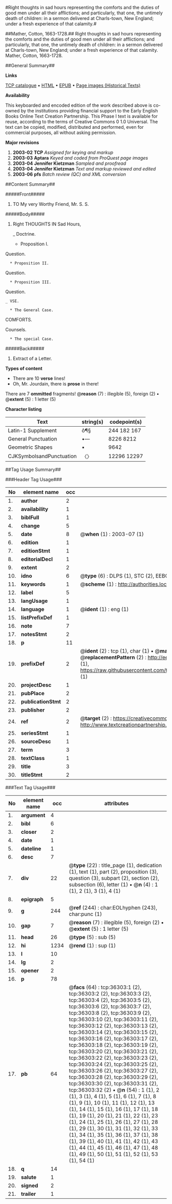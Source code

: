 #Right thoughts in sad hours representing the comforts and the duties of good men under all their afflictions; and particularly, that one, the untimely death of children: in a sermon delivered at Charls-town, New England; under a fresh experience of that calamity.#

##Mather, Cotton, 1663-1728.##
Right thoughts in sad hours representing the comforts and the duties of good men under all their afflictions; and particularly, that one, the untimely death of children: in a sermon delivered at Charls-town, New England; under a fresh experience of that calamity.
Mather, Cotton, 1663-1728.

##General Summary##

**Links**

[TCP catalogue](http://www.ota.ox.ac.uk/tcp/)  • 
[HTML](http://tei.it.ox.ac.uk/tcp/Texts-HTML/free/A50/A50157.html)  • 
[EPUB](http://tei.it.ox.ac.uk/tcp/Texts-EPUB/free/A50/A50157.epub) • 
[Page images (Historical Texts)](https://data.historicaltexts.jisc.ac.uk/view?pubId=eebo-99831836e&pageId=eebo-99831836e-36303-1)

**Availability**

This keyboarded and encoded edition of the
	       work described above is co-owned by the institutions
	       providing financial support to the Early English Books
	       Online Text Creation Partnership. This Phase I text is
	       available for reuse, according to the terms of Creative
	       Commons 0 1.0 Universal. The text can be copied,
	       modified, distributed and performed, even for
	       commercial purposes, all without asking permission.

**Major revisions**

1. __2003-02__ __TCP__ *Assigned for keying and markup*
1. __2003-03__ __Aptara__ *Keyed and coded from ProQuest page images*
1. __2003-04__ __Jennifer Kietzman__ *Sampled and proofread*
1. __2003-04__ __Jennifer Kietzman__ *Text and markup reviewed and edited*
1. __2003-06__ __pfs__ *Batch review (QC) and XML conversion*

##Content Summary##

#####Front#####

1. TO
My very Worthy Friend,
Mr. S. S.

#####Body#####

1. Right THOUGHTS
IN
Sad Hours,

    _ Doctrine.

      * Proposition I.

Question.

      * Proposition II.

Question.

      * Proposition III.

Question.

    _ VSE.

      * The General Case.

COMFORTS.

Counsels.

      * The special Case.

#####Back#####

1. Extract of a Letter.

**Types of content**

  * There are 10 **verse** lines!
  * Oh, Mr. Jourdain, there is **prose** in there!

There are 7 **ommitted** fragments! 
 @__reason__ (7) : illegible (5), foreign (2)  •  @__extent__ (5) : 1 letter (5)

**Character listing**


|Text|string(s)|codepoint(s)|
|---|---|---|
|Latin-1 Supplement|ô¶§|244 182 167|
|General Punctuation|•—|8226 8212|
|Geometric Shapes|▪|9642|
|CJKSymbolsandPunctuation|〈〉|12296 12297|

##Tag Usage Summary##

###Header Tag Usage###

|No|element name|occ|attributes|
|---|---|---|---|
|1.|__author__|2||
|2.|__availability__|1||
|3.|__biblFull__|1||
|4.|__change__|5||
|5.|__date__|8| @__when__ (1) : 2003-07 (1)|
|6.|__edition__|1||
|7.|__editionStmt__|1||
|8.|__editorialDecl__|1||
|9.|__extent__|2||
|10.|__idno__|6| @__type__ (6) : DLPS (1), STC (2), EEBO-CITATION (1), PROQUEST (1), VID (1)|
|11.|__keywords__|1| @__scheme__ (1) : http://authorities.loc.gov/ (1)|
|12.|__label__|5||
|13.|__langUsage__|1||
|14.|__language__|1| @__ident__ (1) : eng (1)|
|15.|__listPrefixDef__|1||
|16.|__note__|7||
|17.|__notesStmt__|2||
|18.|__p__|11||
|19.|__prefixDef__|2| @__ident__ (2) : tcp (1), char (1)  •  @__matchPattern__ (2) : ([0-9\-]+):([0-9IVX]+) (1), (.+) (1)  •  @__replacementPattern__ (2) : http://eebo.chadwyck.com/downloadtiff?vid=$1&page=$2 (1), https://raw.githubusercontent.com/textcreationpartnership/Texts/master/tcpchars.xml#$1 (1)|
|20.|__projectDesc__|1||
|21.|__pubPlace__|2||
|22.|__publicationStmt__|2||
|23.|__publisher__|2||
|24.|__ref__|2| @__target__ (2) : https://creativecommons.org/publicdomain/zero/1.0/ (1), http://www.textcreationpartnership.org/docs/. (1)|
|25.|__seriesStmt__|1||
|26.|__sourceDesc__|1||
|27.|__term__|3||
|28.|__textClass__|1||
|29.|__title__|3||
|30.|__titleStmt__|2||


###Text Tag Usage###

|No|element name|occ|attributes|
|---|---|---|---|
|1.|__argument__|4||
|2.|__bibl__|6||
|3.|__closer__|2||
|4.|__date__|1||
|5.|__dateline__|1||
|6.|__desc__|7||
|7.|__div__|22| @__type__ (22) : title_page (1), dedication (1), text (1), part (2), proposition (3), question (3), subpart (2), section (2), subsection (6), letter (1)  •  @__n__ (4) : 1 (1), 2 (1), 3 (1), 4 (1)|
|8.|__epigraph__|5||
|9.|__g__|244| @__ref__ (244) : char:EOLhyphen (243), char:punc (1)|
|10.|__gap__|7| @__reason__ (7) : illegible (5), foreign (2)  •  @__extent__ (5) : 1 letter (5)|
|11.|__head__|26| @__type__ (5) : sub (5)|
|12.|__hi__|1234| @__rend__ (1) : sup (1)|
|13.|__l__|10||
|14.|__lg__|2||
|15.|__opener__|2||
|16.|__p__|78||
|17.|__pb__|64| @__facs__ (64) : tcp:36303:1 (2), tcp:36303:2 (2), tcp:36303:3 (2), tcp:36303:4 (2), tcp:36303:5 (2), tcp:36303:6 (2), tcp:36303:7 (2), tcp:36303:8 (2), tcp:36303:9 (2), tcp:36303:10 (2), tcp:36303:11 (2), tcp:36303:12 (2), tcp:36303:13 (2), tcp:36303:14 (2), tcp:36303:15 (2), tcp:36303:16 (2), tcp:36303:17 (2), tcp:36303:18 (2), tcp:36303:19 (2), tcp:36303:20 (2), tcp:36303:21 (2), tcp:36303:22 (2), tcp:36303:23 (2), tcp:36303:24 (2), tcp:36303:25 (2), tcp:36303:26 (2), tcp:36303:27 (2), tcp:36303:28 (2), tcp:36303:29 (2), tcp:36303:30 (2), tcp:36303:31 (2), tcp:36303:32 (2)  •  @__n__ (54) : 1 (1), 2 (1), 3 (1), 4 (1), 5 (1), 6 (1), 7 (1), 8 (1), 9 (1), 10 (1), 11 (1), 12 (1), 13 (1), 14 (1), 15 (1), 16 (1), 17 (1), 18 (1), 19 (1), 20 (1), 21 (1), 22 (1), 23 (1), 24 (1), 25 (1), 26 (1), 27 (1), 28 (1), 29 (1), 30 (1), 31 (1), 32 (1), 33 (1), 34 (1), 35 (1), 36 (1), 37 (1), 38 (1), 39 (1), 40 (1), 41 (1), 42 (1), 43 (1), 44 (1), 45 (1), 46 (1), 47 (1), 48 (1), 49 (1), 50 (1), 51 (1), 52 (1), 53 (1), 54 (1)|
|18.|__q__|14||
|19.|__salute__|1||
|20.|__signed__|2||
|21.|__trailer__|1||
